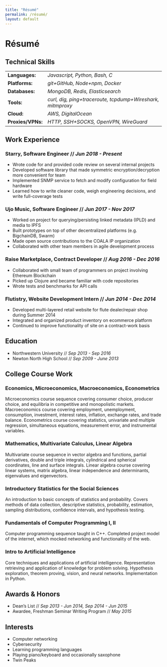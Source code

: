 ```yaml
---
title: "Résumé"
permalink: /résumé/
layout: default
---
```

# Résumé

## Technical Skills

<table>
  <tbody>
    <tr>
      <td><b>Languages:</b></td>
      <td><i>Javascript, Python, Bash, C</i></td>
    </tr>
    <tr>
      <td><b>Platforms:</b></td>
      <td><i>git+GitHub, Node+npm, Docker</i></td>
    </tr>
    <tr>
      <td><b>Databases:</b></td>
      <td><i>MongoDB, Redis, Elasticsearch</i></td>
    </tr>
    <tr>
      <td><b>Tools:</b></td>
      <td><i>curl, dig, ping+traceroute, tcpdump+Wireshark, mitmproxy</i></td>
    </tr>
    <tr>
      <td><b>Cloud:</b></td>
      <td><i>AWS, DigitalOcean</i></td>
    </tr>
    <tr>
      <td><b>Proxies/VPNs:</b></td>
      <td><i>HTTP, SSH+SOCKS, OpenVPN, WireGuard</i></td>
    </tr>
  </tbody>
</table>

## Work Experience

### Starry, Software Engineer // *Jun 2018 - Present*
- Wrote code for and provided code review on several internal projects
- Developed software library that made symmetric encryption/decryption more convenient for team
- Implemented SNMP service to fetch and modify configuration for field hardware
- Learned how to write cleaner code, weigh engineering decisions, and write full-coverage tests

### Ujo Music, Software Engineer // *Jun 2017 - Nov 2017*
- Worked on project for querying/persisting linked metadata (IPLD) and media to IPFS
- Built prototypes on top of other decentralized platforms (e.g. BigchainDB, Swarm)
- Made open source contributions to the COALA IP organization
- Collaborated with other team members in agile development process

### Raise Marketplace, Contract Developer // *Aug 2016 - Dec 2016*
- Collaborated with small team of programmers on project involving Ethereum Blockchain
- Picked up Clojure and became familiar with code repositories
- Wrote tests and benchmarks for API calls

### Flutistry, Website Development Intern	// *Jun 2014 - Dec 2014*
- Developed multi-layered retail website for flute dealer/repair shop during Summer 2014
- Integrated and organized product inventory on ecommerce platform
- Continued to improve functionality of site on a contract-work basis

## Education
- Northwestern University // *Sep 2013 - Sep 2016*
- Newton North High School // *Sep 2009 - June 2013*

## College Course Work

### Economics, Microeconomics, Macroeconomics, Econometrics
Microeconomics course sequence covering consumer choice, producer choice, and equilibria in competitive and monopolistic markets. Macroeconomics course covering employment, unemployment, consumption, investment, interest rates, inflation, exchange rates, and trade balance. Econometrics course covering statistics, univariate and multiple regression, simultaneous equations, measurement error, and instrumental variables.

### Mathematics, Multivariate Calculus, Linear Algebra
Multivariate course sequence in vector algebra and functions, partial derivatives, double and triple integrals, cylindrical and spherical coordinates, line and surface integrals. Linear algebra course covering linear systems, matrix algebra, linear independence and determinants, eigenvalues and eigenvectors.

### Introductory Statistics for the Social Sciences
An introduction to basic concepts of statistics and probability. Covers methods of data collection, descriptive statistics, probability, estimation, sampling distributions, confidence intervals, and hypothesis testing.

### Fundamentals of Computer Programming I, II
Computer programming sequence taught in C++. Completed project model of the internet, which mocked networking and functionality of the web.

### Intro to Artificial Intelligence
Core techniques and applications of artificial intelligence. Representation retrieving and application of knowledge for problem solving. Hypothesis exploration, theorem proving, vision, and neural networks. Implementation in Python.

## Awards & Honors
* Dean’s List // *Sep 2013 - Jun 2014, Sep 2014 - Jun 2015*
* Awardee, Freshman Seminar Writing Program // *May 2015*

## Interests
* Computer networking
* Cybersecurity
* Learning programming languages
* Playing piano/keyboard and occasionally saxophone
* Twin Peaks
